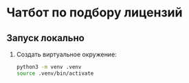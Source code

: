 # Чатбот по подбору лицензий

## Запуск локально
1. Создать виртуальное окружение:
   ```bash
   python3 -m venv .venv
   source .venv/bin/activate